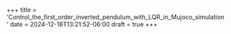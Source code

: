 +++
title = 'Control_the_first_order_inverted_pendulum_with_LQR_in_Mujoco_simulation'
date = 2024-12-18T13:21:52-06:00
draft = true
+++
